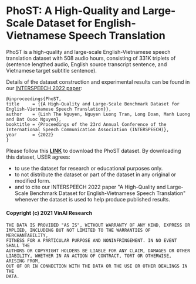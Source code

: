 # PhoST: A High-Quality and Large-Scale Dataset for English-Vietnamese Speech Translation


PhoST is a high-quality and large-scale English-Vietnamese speech translation dataset with 508 audio hours, consisting of 331K triplets of (sentence lengthed audio, English source transcript sentence, and Vietnamese target subtitle sentence).

Details of the dataset construction and experimental results can be found in our [INTERSPEECH 2022 paper](...):

	@inproceedings{PhoST,
    title     = {{A High-Quality and Large-Scale Benchmark Dataset for English-Vietnamese Speech Translation}},
    author    = {Linh The Nguyen, Nguyen Luong Tran, Long Doan, Manh Luong and Dat Quoc Nguyen},
    booktitle = {Proceedings of the 23rd Annual Conference of the International Speech Communication Association (INTERSPEECH)},
    year      = {2022}
    }
    
Please follow this [**LINK**](https://docs.google.com/forms/d/e/1FAIpQLSeKXJMnfHEH_JuVvMntN2QgTtpe7vTv0Np5RBMk01IuxfGxgw/viewform?fbclid=IwAR2lkxxHFEhY9a6INwqABzwstz-W7enH0LaFnGRymitowADMJ0nEbMLA6l4) to download the PhoST dataset. By downloading this dataset, USER agrees:
-   to use the dataset for research or educational purposes only.
-   to not distribute the dataset or part of the dataset in any original or modified form.
-   and to cite our INTERSPEECH 2022 paper "A High-Quality and Large-Scale Benchmark Dataset for English-Vietnamese Speech Translation" whenever the dataset is used to help produce published results.

#### Copyright (c) 2021 VinAI Research

	THE DATA IS PROVIDED "AS IS", WITHOUT WARRANTY OF ANY KIND, EXPRESS OR
	IMPLIED, INCLUDING BUT NOT LIMITED TO THE WARRANTIES OF MERCHANTABILITY,
	FITNESS FOR A PARTICULAR PURPOSE AND NONINFRINGEMENT. IN NO EVENT SHALL THE
	AUTHORS OR COPYRIGHT HOLDERS BE LIABLE FOR ANY CLAIM, DAMAGES OR OTHER
	LIABILITY, WHETHER IN AN ACTION OF CONTRACT, TORT OR OTHERWISE, ARISING FROM,
	OUT OF OR IN CONNECTION WITH THE DATA OR THE USE OR OTHER DEALINGS IN THE
	DATA.